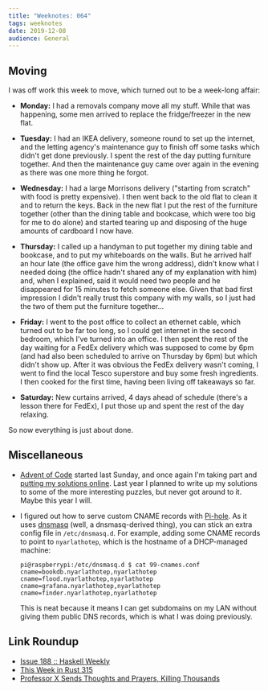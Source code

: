 ```yaml
---
title: "Weeknotes: 064"
tags: weeknotes
date: 2019-12-08
audience: General
---
```


## Moving

I was off work this week to move, which turned out to be a week-long
affair:

- **Monday:** I had a removals company move all my stuff.  While that
  was happening, some men arrived to replace the fridge/freezer in the
  new flat.

- **Tuesday:** I had an IKEA delivery, someone round to set up the
  internet, and the letting agency's maintenance guy to finish off
  some tasks which didn't get done previously.  I spent the rest of
  the day putting furniture together.  And then the maintenance guy
  came over again in the evening as there was one more thing he
  forgot.

- **Wednesday:** I had a large Morrisons delivery ("starting from
  scratch" with food is pretty expensive).  I then went back to the
  old flat to clean it and to return the keys.  Back in the new flat I
  put the rest of the furniture together (other than the dining table
  and bookcase, which were too big for me to do alone) and started
  tearing up and disposing of the huge amounts of cardboard I now
  have.

- **Thursday:** I called up a handyman to put together my dining table
  and bookcase, and to put my whiteboards on the walls.  But he
  arrived half an hour late (the office gave him the wrong address),
  didn't know what I needed doing (the office hadn't shared any of my
  explanation with him) and, when I explained, said it would need two
  people and he disappeared for 15 minutes to fetch someone else.
  Given that bad first impression I didn't really trust this company
  with my walls, so I just had the two of them put the furniture
  together...

- **Friday:** I went to the post office to collect an ethernet cable,
  which turned out to be far too long, so I could get internet in the
  second bedroom, which I've turned into an office.  I then spent the
  rest of the day waiting for a FedEx delivery which was supposed to
  come by 6pm (and had also been scheduled to arrive on Thursday by
  6pm) but which didn't show up.  After it was obvious the FedEx
  delivery wasn't coming, I went to find the local Tesco superstore
  and buy some fresh ingredients.  I then cooked for the first time,
  having been living off takeaways so far.

- **Saturday:** New curtains arrived, 4 days ahead of schedule
  (there's a lesson there for FedEx), I put those up and spent the
  rest of the day relaxing.

So now everything is just about done.

## Miscellaneous

- [Advent of Code][] started last Sunday, and once again I'm taking
  part and [putting my solutions online][].  Last year I planned to
  write up my solutions to some of the more interesting puzzles, but
  never got around to it.  Maybe this year I will.

- I figured out how to serve custom CNAME records with [Pi-hole][].
  As it uses [dnsmasq][] (well, a dnsmasq-derived thing), you can
  stick an extra config file in `/etc/dnsmasq.d`.  For example, adding
  some CNAME records to point to `nyarlathotep`, which is the hostname
  of a DHCP-managed machine:

  ```
  pi@raspberrypi:/etc/dnsmasq.d $ cat 99-cnames.conf
  cname=bookdb.nyarlathotep,nyarlathotep
  cname=flood.nyarlathotep,nyarlathotep
  cname=grafana.nyarlathotep,nyarlathotep
  cname=finder.nyarlathotep,nyarlathotep
  ```

  This is neat because it means I can get subdomains on my LAN without
  giving them public DNS records, which is what I was doing
  previously.

[Advent of Code]: https://adventofcode.com/
[putting my solutions online]: https://github.com/barrucadu/aoc/tree/master/2019
[Pi-hole]: https://pi-hole.net/
[dnsmasq]: http://www.thekelleys.org.uk/dnsmasq/doc.html

## Link Roundup

- [Issue 188 :: Haskell Weekly](https://haskellweekly.news/issue/188.html)
- [This Week in Rust 315](https://this-week-in-rust.org/blog/2019/12/03/this-week-in-rust-315/)
- [Professor X Sends Thoughts and Prayers, Killing Thousands](https://thehardtimes.net/harddrive/professor-x-sends-thoughts-and-prayers-killing-thousands/)
